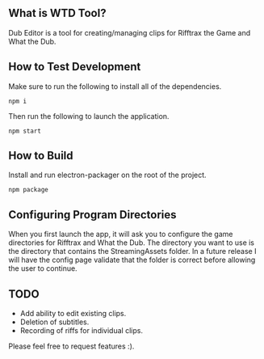 ## What is WTD Tool?

Dub Editor is a tool for creating/managing clips for Rifftrax the Game and What the Dub.

## How to Test Development

Make sure to run the following to install all of the dependencies.

    npm i
  
Then run the following to launch the application.

    npm start
  
## How to Build

Install and run electron-packager on the root of the project.

    npm package

## Configuring Program Directories

When you first launch the app, it will ask you to configure the game directories for Rifftrax and What the Dub.  The directory you want to use is the directory that contains the StreamingAssets folder.  In a future release I will have the config page validate that the folder is correct before allowing the user to continue.

## TODO

* Add ability to edit existing clips.
* Deletion of subtitles.
* Recording of riffs for individual clips.

Please feel free to request features :).
